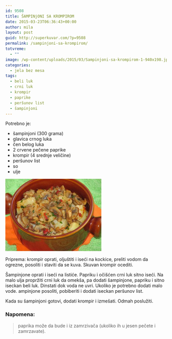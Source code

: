 ```yaml
---
id: 9508
title: ŠAMPINjONI SA KROMPIROM
date: 2015-03-23T06:36:43+00:00
author: mila
layout: post
guid: http://superkuvar.com/?p=9508
permalink: /sampinjoni-sa-krompirom/
totvreme:
  - ""
image: /wp-content/uploads/2015/03/Sampinjoni-sa-krompirom-1-940x198.jpg
categories:
  - jela bez mesa
tags:
  - beli luk
  - crni luk
  - krompir
  - paprike
  - peršunov list
  - šampinjoni
---
```

Potrebno je:  
* šampinjoni (300 grama)  
* glavica crnog luka  
* čen belog luka  
* 2 crvene pečene paprike  
* krompir (4 srednje veličine)  
* peršunov list  
* so  
* ulje

[<img class="alignnone size-medium wp-image-9598" src="/wp-content/uploads/2015/03/Sampinjoni-sa-krompirom-1-300x225.jpg" alt="Sampinjoni sa krompirom (1)" width="300" height="225" />](/wp-content/uploads/2015/03/Sampinjoni-sa-krompirom-1-e1430749102363.jpg)

Priprema: krompir oprati, oljuštiti i iseći na kockice, preliti vodom da ogrezne, posoliti i staviti da se kuva. Skuvan krompir ocediti.

Šampinjone oprati i iseći na listiće. Papriku i očišćen crni luk sitno iseći. Na malo ulja propržiti crni luk da omekša, pa dodati šampinjone, papriku i sitno iseckan beli luk. Dinstati dok voda ne uvri. Ukoliko je potrebno dodati malo vode.  ampinjone posoliti, pobiberiti i dodati iseckan peršunov list.

Kada su šampinjoni gotovi, dodati krompir i izmešati. Odmah poslužiti.

### Napomena:
> paprika može da bude i iz zamrzivača (ukoliko ih u jesen pečete i zamrzavate).